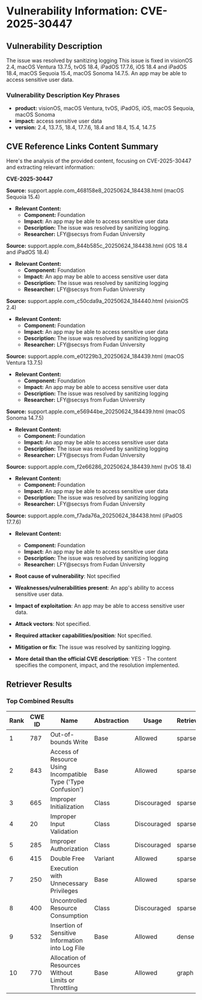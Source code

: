 # Vulnerability Information: CVE-2025-30447

## Vulnerability Description
The issue was resolved by sanitizing logging This issue is fixed in visionOS 2.4, macOS Ventura 13.7.5, tvOS 18.4, iPadOS 17.7.6, iOS 18.4 and iPadOS 18.4, macOS Sequoia 15.4, macOS Sonoma 14.7.5. An app may be able to access sensitive user data.

### Vulnerability Description Key Phrases
- **product:** visionOS, macOS Ventura, tvOS, iPadOS, iOS, macOS Sequoia, macOS Sonoma
- **impact:** access sensitive user data
- **version:** 2.4, 13.7.5, 18.4, 17.7.6, 18.4 and 18.4, 15.4, 14.7.5

## CVE Reference Links Content Summary
Here's the analysis of the provided content, focusing on CVE-2025-30447 and extracting relevant information:

**CVE-2025-30447**

**Source:** support.apple.com_468158e8_20250624_184438.html (macOS Sequoia 15.4)
*   **Relevant Content:**
    *   **Component:** Foundation
    *   **Impact:** An app may be able to access sensitive user data
    *   **Description:** The issue was resolved by sanitizing logging.
    *   **Researcher:** LFY@secsys from Fudan University

**Source:** support.apple.com_844b585c_20250624_184438.html (iOS 18.4 and iPadOS 18.4)
*   **Relevant Content:**
    *   **Component:** Foundation
    *   **Impact:** An app may be able to access sensitive user data
    *   **Description:** The issue was resolved by sanitizing logging
    *   **Researcher:** LFY@secsys from Fudan University

**Source:** support.apple.com_c50cda9a_20250624_184440.html (visionOS 2.4)
*   **Relevant Content:**
    *   **Component:** Foundation
    *   **Impact:** An app may be able to access sensitive user data
    *   **Description:** The issue was resolved by sanitizing logging
    *   **Researcher:** LFY@secsys from Fudan University

**Source:** support.apple.com_e01229b3_20250624_184439.html (macOS Ventura 13.7.5)
*   **Relevant Content:**
    *   **Component:** Foundation
    *   **Impact:** An app may be able to access sensitive user data
    *   **Description:** The issue was resolved by sanitizing logging
    *   **Researcher:** LFY@secsys from Fudan University

**Source:** support.apple.com_e56944be_20250624_184439.html (macOS Sonoma 14.7.5)
*   **Relevant Content:**
    *   **Component:** Foundation
    *   **Impact:** An app may be able to access sensitive user data
    *   **Description:** The issue was resolved by sanitizing logging
    *   **Researcher:** LFY@secsys from Fudan University

**Source:** support.apple.com_f2e66286_20250624_184439.html (tvOS 18.4)
*   **Relevant Content:**
    *   **Component:** Foundation
    *   **Impact:** An app may be able to access sensitive user data
    *   **Description:** The issue was resolved by sanitizing logging
    *   **Researcher:** LFY@secsys from Fudan University

**Source:** support.apple.com_f7ada76a_20250624_184438.html (iPadOS 17.7.6)
*   **Relevant Content:**
    *   **Component:** Foundation
    *   **Impact:** An app may be able to access sensitive user data
    *   **Description:** The issue was resolved by sanitizing logging
    *   **Researcher:** LFY@secsys from Fudan University

*   **Root cause of vulnerability**: Not specified
*   **Weaknesses/vulnerabilities present**: An app's ability to access sensitive user data.
*   **Impact of exploitation**: An app may be able to access sensitive user data.
*   **Attack vectors**: Not specified.
*   **Required attacker capabilities/position**: Not specified.
*   **Mitigation or fix**: The issue was resolved by sanitizing logging.
*   **More detail than the official CVE description**: YES - The content specifies the component, impact, and the resolution implemented.

## Retriever Results

### Top Combined Results

| Rank | CWE ID | Name | Abstraction | Usage  | Retrievers | Individual Scores |
|------|--------|------|-------------|-------|------------|-------------------|
| 1 | 787 | Out-of-bounds Write | Base | Allowed | sparse | 0.109 |
| 2 | 843 | Access of Resource Using Incompatible Type ('Type Confusion') | Base | Allowed | sparse | 0.104 |
| 3 | 665 | Improper Initialization | Class | Discouraged | sparse | 0.101 |
| 4 | 20 | Improper Input Validation | Class | Discouraged | sparse | 0.096 |
| 5 | 285 | Improper Authorization | Class | Discouraged | sparse | 0.096 |
| 6 | 415 | Double Free | Variant | Allowed | sparse | 0.094 |
| 7 | 250 | Execution with Unnecessary Privileges | Base | Allowed | sparse | 0.090 |
| 8 | 400 | Uncontrolled Resource Consumption | Class | Discouraged | sparse | 0.087 |
| 9 | 532 | Insertion of Sensitive Information into Log File | Base | Allowed | dense | 0.464 |
| 10 | 770 | Allocation of Resources Without Limits or Throttling | Base | Allowed | graph | 0.003 |

